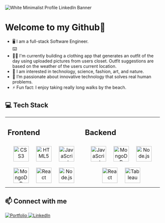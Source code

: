 

![White Minimalist Profile LinkedIn Banner](https://github.com/user-attachments/assets/5702fa59-26e7-4984-9655-bd0a6286d246)
<h1>Welcome to my Github👋</h1>
<ul>
<li>🖥️ I am a full-stack Software Engineer. </li>  
    ⌨️  
<li>👨‍💻 I'm currently building a clothing app that generates an outfit of the day using uploaded pictures from users closet. Outfit suggestions are based on the weather of the users current location.</li>
<li>👀 I am interested in technology, science, fashion, art, and nature. </li>
<li>💞️ I’m passionate about innovative technology that solves real human problems. </li>
<li>⚡ Fun fact: I enjoy taking really long walks by the beach.</li>
</ul>

## 💻 Tech Stack 
<table><tr><td valign="top" width="33%">

## Frontend  
<div align="center"> 
<a href="https://www.w3schools.com/css/" target="_blank"><img style="margin: 10px" src="https://profilinator.rishav.dev/skills-assets/css3-original-wordmark.svg" alt="CSS3" height="50" /></a>  
<a href="https://en.wikipedia.org/wiki/HTML5" target="_blank"><img style="margin: 10px" src="https://profilinator.rishav.dev/skills-assets/html5-original-wordmark.svg" alt="HTML5" height="50" /></a>    
<a href="https://www.javascript.com/" target="_blank"><img style="margin: 10px" src="https://profilinator.rishav.dev/skills-assets/javascript-original.svg" alt="JavaScript" height="50" /></a>  
<a href="https://www.mongodb.com/" target="_blank"><img style="margin: 10px" src="https://profilinator.rishav.dev/skills-assets/mongodb-original-wordmark.svg" alt="MongoDB" height="50" /></a>  
<a href="https://reactjs.org/" target="_blank"><img style="margin: 10px" src="https://profilinator.rishav.dev/skills-assets/react-original-wordmark.svg" alt="React" height="50" /></a>   
<a href="https://nodejs.org/" target="_blank"><img style="margin: 10px" src="https://profilinator.rishav.dev/skills-assets/nodejs-original-wordmark.svg" alt="Node.js" height="50" /></a>  
  
</div>

</td><td valign="top" width="33%">



## Backend  
<div align="center">  
<a href="https://www.javascript.com/" target="_blank"><img style="margin: 10px" src="https://profilinator.rishav.dev/skills-assets/javascript-original.svg" alt="JavaScript" height="50" /></a>  
<a href="https://www.mongodb.com/" target="_blank"><img style="margin: 10px" src="https://profilinator.rishav.dev/skills-assets/mongodb-original-wordmark.svg" alt="MongoDB" height="50" /></a>  
<a href="https://nodejs.org/" target="_blank"><img style="margin: 10px" src="https://profilinator.rishav.dev/skills-assets/nodejs-original-wordmark.svg" alt="Node.js" height="50" /></a>  
<a href="https://reactjs.org/" target="_blank"><img style="margin: 10px" src="https://profilinator.rishav.dev/skills-assets/react-original-wordmark.svg" alt="React" height="50" /></a>   
<a href="https://www.tableau.com/" target="_blank"><img style="margin: 10px" src="https://profilinator.rishav.dev/skills-assets/tableau.svg" alt="Tableau" height="50" /></a>    
</div></table>

<h2>📫 Connect with me</h2>
<p> 
  <a href="https://rosybasilkalu.netlify.app/" target="_blank">
    <img src="https://img.shields.io/badge/Portfolio-rgb(221%2C228%2C183)?style=for-the-badge&logoColor=%23DDE4B7" alt="Portfolio">
  </a>
  <a href="https://www.linkedin.com/in/rosy-basil-kalu/">
    <img src="https://img.shields.io/badge/LinkedIn-rgb(169%2C133%2C102)?style=for-the-badge&logoColor=%23DDE4B7"  alt="LinkedIn">
  </a>
</p>






<!---
rowzey1/rowzey1 is a ✨ special ✨ repository because its `README.md` (this file) appears on your GitHub profile.
You can click the Preview link to take a look at your changes.
--->

